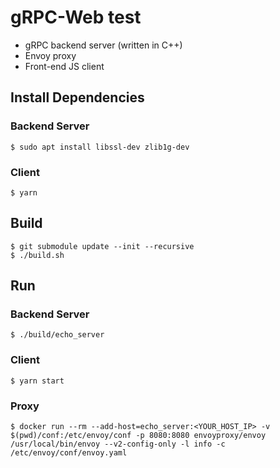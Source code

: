 # gRPC-Web test
- gRPC backend server (written in C++)
- Envoy proxy
- Front-end JS client

## Install Dependencies
### Backend Server
```shell
$ sudo apt install libssl-dev zlib1g-dev
```
### Client
```shell
$ yarn
```

## Build
```shell
$ git submodule update --init --recursive
$ ./build.sh
```

## Run
### Backend Server
```shell
$ ./build/echo_server
```
### Client
```shell
$ yarn start
```
### Proxy
```shell
$ docker run --rm --add-host=echo_server:<YOUR_HOST_IP> -v $(pwd)/conf:/etc/envoy/conf -p 8080:8080 envoyproxy/envoy /usr/local/bin/envoy --v2-config-only -l info -c /etc/envoy/conf/envoy.yaml
```
